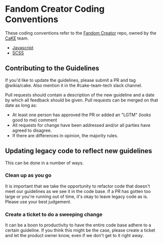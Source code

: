 # Fandom Creator Coding Conventions

These coding conventions refer to the [Fandom Creator](https://github.com/Wikia/fandom-creator) repo, owned by the [CaKE](https://wikia-inc.atlassian.net/wiki/spaces/CAKE/overview) team.

* [Javascript](JavaScript.md)
* [SCSS](SCSS.md)

## Contributing to the Guidelines

If you'd like to update the guidelines, please submit a PR and tag @wikia/cake. Also mention it in the #cake-team-tech slack channel. 

Pull requests should contain a description of the new guideline and a date by which all feedback should be given. Pull requests can be merged on that date as long as: 
* At least one person has approved the PR or added an "LGTM" (looks good to me) comment
* All requests for change have been addressed and/or all parties have agreed to disagree.
* If there are differences in opinion, the majority rules. 

## Updating legacy code to reflect new guidelines

This can be done in a number of ways.

### Clean up as you go
It is important that we take the opportunity to refactor code that doesn't meet our guidelines as we see it in the code base. If a PR has gotten too large or you're running out of time, it's okay to leave legacy code as is. Please use your best judgement.

### Create a ticket to do a sweeping change
It can be a boon to productivity to have the entire code base adhere to a certain guideline. If you think this might be the case, please create a ticket and let the product owner know, even if we don't get to it right away.
